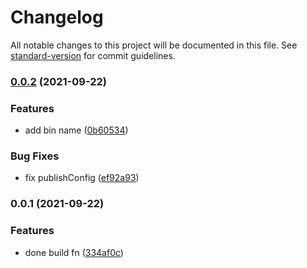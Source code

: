 # Changelog

All notable changes to this project will be documented in this file. See [standard-version](https://github.com/conventional-changelog/standard-version) for commit guidelines.

### [0.0.2](https://github.com/SolidZORO/react-icons-builder/compare/v0.0.1...v0.0.2) (2021-09-22)


### Features

* add bin name ([0b60534](https://github.com/SolidZORO/react-icons-builder/commit/0b60534c5c3f8e98e173b3415937981af9b31896))


### Bug Fixes

* fix publishConfig ([ef92a93](https://github.com/SolidZORO/react-icons-builder/commit/ef92a938f68c31ea7101ea552ca6219ac2528648))

### 0.0.1 (2021-09-22)


### Features

* done build fn ([334af0c](https://github.com/SolidZORO/react-icons-builder/commit/334af0c649b72ffdc4626617b66acc8c2ed24464))
